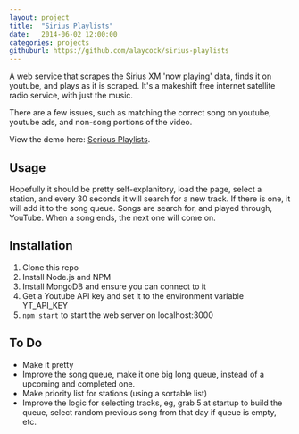 ```yaml
---
layout: project
title:  "Sirius Playlists"
date:   2014-06-02 12:00:00
categories: projects
githuburl: https://github.com/alaycock/sirius-playlists
---
```


A web service that scrapes the Sirius XM 'now playing' data, finds it on youtube, and plays as it is scraped. It's a makeshift free internet satellite radio service, with just the music.

There are a few issues, such as matching the correct song on youtube, youtube ads, and non-song portions of the video.

View the demo here: [Serious Playlists](http://music.adamlaycock.ca/).  

Usage
-----

Hopefully it should be pretty self-explanitory, load the page, select a station, and every 30 seconds it will search for a new track. If there is one, it will add it to the song queue. Songs are search for, and played through, YouTube. When a song ends, the next one will come on.

Installation
------------

1.  Clone this repo
2.  Install Node.js and NPM
3.  Install MongoDB and ensure you can connect to it
4.  Get a Youtube API key and set it to the environment variable YT_API_KEY
5.  `npm start` to start the web server on localhost:3000

To Do
-----

*  Make it pretty
*  Improve the song queue, make it one big long queue, instead of a upcoming and completed one.
*  Make priority list for stations (using a sortable list)
*  Improve the logic for selecting tracks, eg, grab 5 at startup to build the queue, select random previous song from that day if queue is empty, etc.
